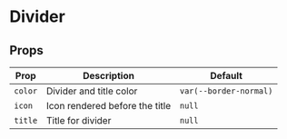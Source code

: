 # Divider

## Props

| Prop       | Description                    | Default                |
| ---------- | ------------------------------ | ---------------------- |
| `color`    | Divider and title color        | `var(--border-normal)` |
| `icon`     | Icon rendered before the title | `null`                 |
| `title`    | Title for divider              | `null`                 |
